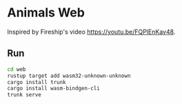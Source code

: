 # Animals Web

Inspired by Fireship's video <https://youtu.be/FQPlEnKav48>.

## Run

```bash
cd web
rustup target add wasm32-unknown-unknown
cargo install trunk
cargo install wasm-bindgen-cli
trunk serve
```
